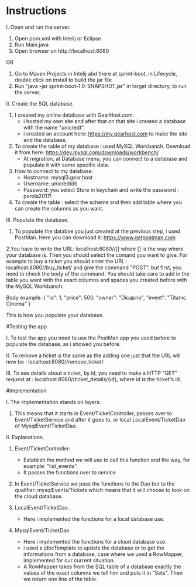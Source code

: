 
# Instructions
I. Open and run the server.
1. Open pom.xml with Intelij or Eclipse
2. Run Main.java
3. Open browser on http://localhost:8080

OR

1. Go to Maven Projects in Intelij abd there at sprint-boot, in Lifecycle, double click
on install to build the jar file
2. Run "java -jar sprint-boot-1.0-SNAPSHOT.jar" in target directory, to run the server.

II. Create the SQL database.
1. I created my online database with GearHost.com. 
    - i hosted my own site and after that on that site i 
created a database with the name "unicredt". 
    - i created an account here: https://my.gearhost.com to make 
the site and the database.
2. To create the table of my database i used MySQL Workbanch. Download it from here: https://dev.mysql.com/downloads/workbench/
    - At migration, at Database menu, you can connect to a database and populate it 
    with some specific data.
3. How to connect to my database: 
    - Hostname: mysql3.gear.host
    - Username: unicredtdb
    - Password: you select Store in keychain and write the password : parola2017!
4. To create the table : select the scheme and then add table where you can create 
the columns as you want.

III. Populate the database.

1. To populate the databse you just created at the previous step, i used PostMan. Here
you can download it: https://www.getpostman.com

2.You have to write the URL: localhost:8080//[] where [] is the way where your database
is. Then you should select the comand you want to give. For example to buy a ticket you should
 enter the URL : localhost:8080//buy_ticket/ and give the command "POST", but first, 
 you need to check the body of the command. You should take care to add in the table you 
 want with the exact columns and spaces you created before with the MySQL Workbanch.
 
 Body example: {
                 "id": 1,
                 "price": 500,
                 "owner": "Dicaprio",
                 "event": "Titanic Cinema"
               }
               
  This is how you populate your database.

#Testing the app
 
 I. To test the app you need to use the PostMan app you used before to populate the 
 database, as i showed you before.

II. To remove a ticket is the same as the adding one just that the URL will now be :
localhost:8080//remove_ticket/

III. To see details about a ticket, by id, you need to make a HTTP "GET" request
at : localhost:8080//ticket_details/{id}, where id is the ticket's id.
 
 
#Implementation

I. The implementation stands on layers.

 1. This means that it starts in Event/TicketController, passes over to Event/TicketService
    and after it goes to, or local LocalEvent/TicketDao of MysqlEvent/TicketDao.
   
II. Explanations.

  1. Event/TicketController: 
        - Establish the method we will use to call this function and the 
         way, for example: "list_events".
        - It passes the functions over to service
     
  2. In Event/TicketService we pass the functions to the Dao but to the qualifier:
    mysqlEvents/Tickets which means that it will choose to look on the cloud database.
        
  3. LocalEvent/TicketDao.
        - Here i implemented the functions for a local database use.
    
  4. MysqlEvent/TicketDao
        - Here i implemented the functions for a cloud database use.
        - i used a jdbcTemplate to update the database or to get the informations from a
        database, case where we used a RowMapper, implemented for our current situation.
        - A RowMapper takes from the SQL table of a database exactly the values of the
        exact columns we tell him and puts it in "Sets". Then we return one line of the table.
